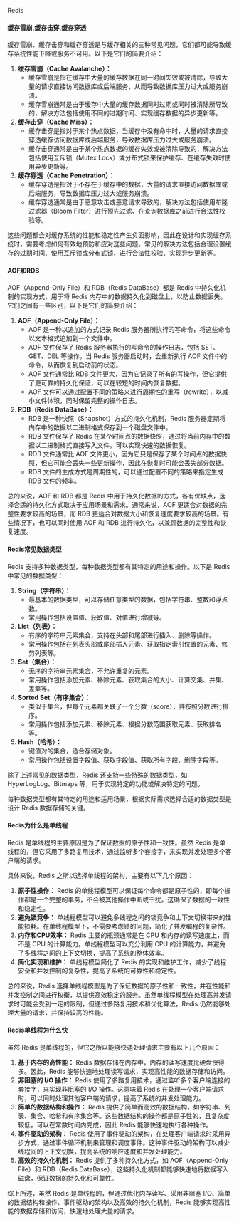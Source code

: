 Redis

#### 缓存雪崩,缓存击穿,缓存穿透

缓存雪崩、缓存击穿和缓存穿透是与缓存相关的三种常见问题，它们都可能导致缓存系统性能下降或服务不可用。以下是它们的简要介绍：

1. **缓存雪崩（Cache Avalanche）：**
   - 缓存雪崩是指在缓存中大量的缓存数据在同一时间失效或被清除，导致大量的请求直接访问数据库或后端服务，从而导致数据库压力过大或服务崩溃。
   - 缓存雪崩通常是由于缓存中大量的缓存数据同时过期或同时被清除所导致的，解决方法包括使用不同的过期时间、实现缓存数据的异步更新等。
2. **缓存击穿（Cache Miss）：**
   - 缓存击穿是指对于某个热点数据，当缓存中没有命中时，大量的请求直接穿透缓存访问数据库或后端服务，导致数据库压力过大或服务崩溃。
   - 缓存击穿通常是由于某个热点数据的缓存失效或被清除导致的，解决方法包括使用互斥锁（Mutex Lock）或分布式锁来保护缓存、在缓存失效时使用异步更新等。
3. **缓存穿透（Cache Penetration）：**
   - 缓存穿透是指对于不存在于缓存中的数据，大量的请求直接访问数据库或后端服务，导致数据库压力过大或服务崩溃。
   - 缓存穿透通常是由于恶意攻击或恶意请求导致的，解决方法包括使用布隆过滤器（Bloom Filter）进行预先过滤、在查询数据库之前进行合法性校验等。

这些问题都会对缓存系统的性能和稳定性产生负面影响，因此在设计和实现缓存系统时，需要考虑如何有效地预防和应对这些问题。常见的解决方法包括合理设置缓存的过期时间、使用互斥锁或分布式锁、进行合法性校验、实现异步更新等。



#### AOF和RDB

AOF（Append-Only File）和 RDB（Redis DataBase）都是 Redis 中持久化机制的实现方式，用于将 Redis 内存中的数据持久化到磁盘上，以防止数据丢失。它们之间有一些区别，以下是它们的简要介绍：

1. **AOF（Append-Only File）：**
   - AOF 是一种以追加的方式记录 Redis 服务器所执行的写命令，将这些命令以文本格式追加到一个文件中。
   - AOF 文件保存了 Redis 服务器执行的写命令的操作日志，包括 SET、GET、DEL 等操作。当 Redis 服务器启动时，会重新执行 AOF 文件中的命令，从而恢复到启动前的状态。
   - AOF 文件通常比 RDB 文件更大，因为它记录了所有的写操作，但它提供了更可靠的持久化保证，可以在较短的时间内恢复数据。
   - AOF 文件可以通过配置不同的策略来进行周期性的重写（rewrite），以减小文件体积，同时保留完整的操作日志。
2. **RDB（Redis DataBase）：**
   - RDB 是一种快照（Snapshot）方式的持久化机制，Redis 服务器定期将内存中的数据以二进制格式保存到一个磁盘文件中。
   - RDB 文件保存了 Redis 在某个时间点的数据快照，通过将当前内存中的数据以二进制格式直接写入文件，可以实现快速的数据恢复。
   - RDB 文件通常比 AOF 文件更小，因为它只是保存了某个时间点的数据快照，但它可能会丢失一些更新操作，因此在恢复时可能会丢失部分数据。
   - RDB 文件的生成方式是周期性的，可以通过配置不同的策略来指定生成 RDB 文件的频率。

总的来说，AOF 和 RDB 都是 Redis 中用于持久化数据的方式，各有优缺点，选择合适的持久化方式取决于应用场景和需求。通常来说，AOF 更适合对数据的完整性要求较高的场景，而 RDB 更适合对数据大小和恢复速度要求较高的场景。有些情况下，也可以同时使用 AOF 和 RDB 进行持久化，以兼顾数据的完整性和恢复速度。



#### Redis常见数据类型

Redis 支持多种数据类型，每种数据类型都有其特定的用途和操作。以下是 Redis 中常见的数据类型：

1. **String（字符串）：**
   - 最基本的数据类型，可以存储任意类型的数据，包括字符串、整数和浮点数。
   - 常用操作包括设置值、获取值、对值进行增减等。
2. **List（列表）：**
   - 有序的字符串元素集合，支持在头部和尾部进行插入、删除等操作。
   - 常用操作包括在列表头部或尾部插入元素、获取指定索引位置的元素、修剪列表等。
3. **Set（集合）：**
   - 无序的字符串元素集合，不允许重复的元素。
   - 常用操作包括添加元素、移除元素、获取集合的大小、计算交集、并集、差集等。
4. **Sorted Set（有序集合）：**
   - 类似于集合，但每个元素都关联了一个分数（score），并按照分数进行排序。
   - 常用操作包括添加元素、移除元素、根据分数范围获取元素、获取排名等。
5. **Hash（哈希）：**
   - 键值对的集合，适合存储对象。
   - 常用操作包括设置字段值、获取字段值、获取所有字段、删除字段等。

除了上述常见的数据类型，Redis 还支持一些特殊的数据类型，如 HyperLogLog、Bitmaps 等，用于实现特定的功能或解决特定的问题。

每种数据类型都有其特定的用途和适用场景，根据实际需求选择合适的数据类型是设计 Redis 数据存储的关键。



#### Redis为什么是单线程

Redis 是单线程的主要原因是为了保证数据的原子性和一致性。虽然 Redis 是单线程的，但它采用了多路复用技术，通过监听多个套接字，来实现并发处理多个客户端的请求。

具体来说，Redis 之所以选择单线程的架构，主要有以下几个原因：

1. **原子性操作：** Redis 的单线程模型可以保证每个命令都是原子性的，即每个操作都是一个完整的事务，不会被其他操作中断或干扰。这确保了数据的一致性和稳定性。
2. **避免锁竞争：** 单线程模型可以避免多线程之间的锁竞争和上下文切换带来的性能损耗。在单线程模型下，不需要考虑锁的问题，简化了并发编程的复杂性。
3. **内存和CPU效率：** Redis 主要的瓶颈通常是在 CPU 和内存的读写速度上，而不是 CPU 的计算能力。单线程模型可以充分利用 CPU 的计算能力，并避免了多线程之间的上下文切换，提高了系统的整体效率。
4. **简化实现和维护：** 单线程模型简化了 Redis 的实现和维护工作，减少了线程安全和并发控制的复杂性，提高了系统的可靠性和稳定性。

总的来说，Redis 选择单线程模型是为了保证数据的原子性和一致性，并在性能和并发控制之间进行权衡，以提供高效稳定的服务。虽然单线程模型在处理高并发请求时可能会受到一定的限制，但通过多路复用技术和优化算法，Redis 仍然能够处理大量的请求，并保持较高的性能。



#### Redis单线程为什么快

虽然 Redis 是单线程的，但它之所以能够快速处理请求主要有以下几个原因：

1. **基于内存的高性能：** Redis 数据存储在内存中，内存的读写速度比硬盘快得多。因此，Redis 能够快速地处理读写请求，实现高性能的数据存储和访问。
2. **非阻塞的 I/O 操作：** Redis 使用了多路复用技术，通过监听多个客户端连接的套接字，来实现非阻塞的 I/O 操作。这意味着 Redis 在处理一个客户端请求时，可以同时处理其他客户端的请求，提高了系统的并发处理能力。
3. **简单的数据结构和操作：** Redis 提供了简单而高效的数据结构，如字符串、列表、集合、哈希和有序集合等。这些数据结构的操作都是原子性的，且复杂度较低，可以在常数时间内完成，因此 Redis 能够快速地执行各种操作。
4. **事件驱动的架构：** Redis 使用了事件驱动的架构，在处理客户端请求时采用异步方式，通过事件循环机制来管理和调度事件。这种事件驱动的架构可以减少线程间的上下文切换，提高系统的响应速度和并发处理能力。
5. **高效的持久化机制：** Redis 提供了多种持久化方式，如 AOF（Append-Only File）和 RDB（Redis DataBase），这些持久化机制都能够快速地将数据写入磁盘，保证数据的持久化和可靠性。

综上所述，虽然 Redis 是单线程的，但通过优化内存读写、采用非阻塞 I/O、简单的数据结构和操作、事件驱动的架构以及高效的持久化机制，Redis 能够实现高性能的数据存储和访问，快速地处理大量的请求。